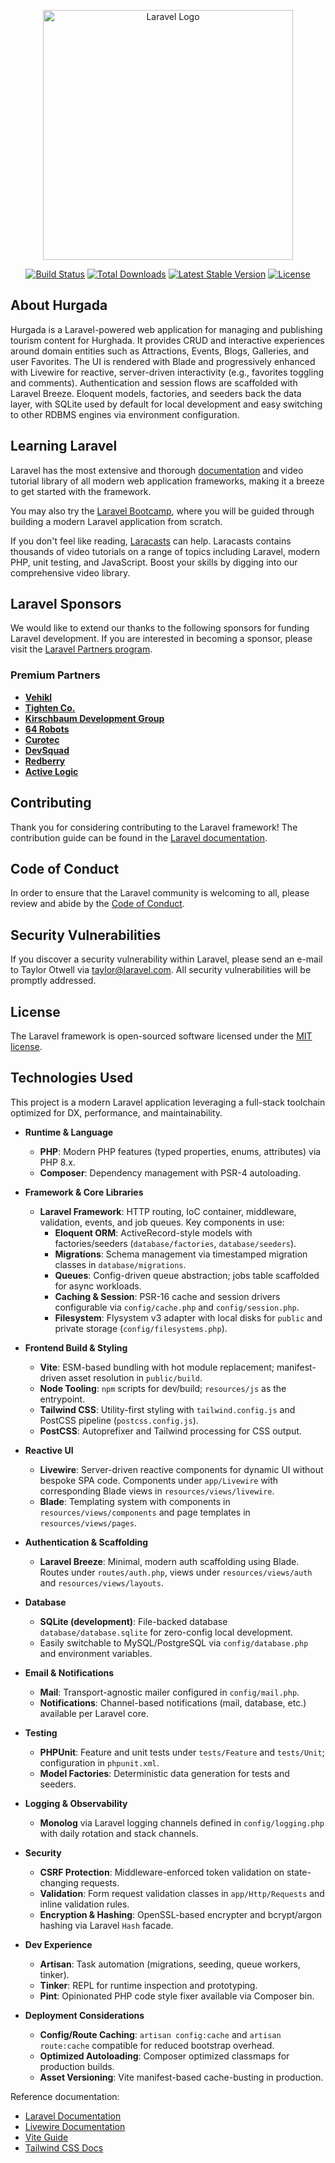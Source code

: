 <p align="center"><a href="https://laravel.com" target="_blank"><img src="https://raw.githubusercontent.com/laravel/art/master/logo-lockup/5%20SVG/2%20CMYK/1%20Full%20Color/laravel-logolockup-cmyk-red.svg" width="400" alt="Laravel Logo"></a></p>

<p align="center">
<a href="https://github.com/laravel/framework/actions"><img src="https://github.com/laravel/framework/workflows/tests/badge.svg" alt="Build Status"></a>
<a href="https://packagist.org/packages/laravel/framework"><img src="https://img.shields.io/packagist/dt/laravel/framework" alt="Total Downloads"></a>
<a href="https://packagist.org/packages/laravel/framework"><img src="https://img.shields.io/packagist/v/laravel/framework" alt="Latest Stable Version"></a>
<a href="https://packagist.org/packages/laravel/framework"><img src="https://img.shields.io/packagist/l/laravel/framework" alt="License"></a>
</p>

## About Hurgada

Hurgada is a Laravel-powered web application for managing and publishing tourism content for Hurghada. It provides CRUD and interactive experiences around domain entities such as Attractions, Events, Blogs, Galleries, and user Favorites. The UI is rendered with Blade and progressively enhanced with Livewire for reactive, server-driven interactivity (e.g., favorites toggling and comments). Authentication and session flows are scaffolded with Laravel Breeze. Eloquent models, factories, and seeders back the data layer, with SQLite used by default for local development and easy switching to other RDBMS engines via environment configuration.

## Learning Laravel

Laravel has the most extensive and thorough [documentation](https://laravel.com/docs) and video tutorial library of all modern web application frameworks, making it a breeze to get started with the framework.

You may also try the [Laravel Bootcamp](https://bootcamp.laravel.com), where you will be guided through building a modern Laravel application from scratch.

If you don't feel like reading, [Laracasts](https://laracasts.com) can help. Laracasts contains thousands of video tutorials on a range of topics including Laravel, modern PHP, unit testing, and JavaScript. Boost your skills by digging into our comprehensive video library.

## Laravel Sponsors

We would like to extend our thanks to the following sponsors for funding Laravel development. If you are interested in becoming a sponsor, please visit the [Laravel Partners program](https://partners.laravel.com).

### Premium Partners

- **[Vehikl](https://vehikl.com)**
- **[Tighten Co.](https://tighten.co)**
- **[Kirschbaum Development Group](https://kirschbaumdevelopment.com)**
- **[64 Robots](https://64robots.com)**
- **[Curotec](https://www.curotec.com/services/technologies/laravel)**
- **[DevSquad](https://devsquad.com/hire-laravel-developers)**
- **[Redberry](https://redberry.international/laravel-development)**
- **[Active Logic](https://activelogic.com)**

## Contributing

Thank you for considering contributing to the Laravel framework! The contribution guide can be found in the [Laravel documentation](https://laravel.com/docs/contributions).

## Code of Conduct

In order to ensure that the Laravel community is welcoming to all, please review and abide by the [Code of Conduct](https://laravel.com/docs/contributions#code-of-conduct).

## Security Vulnerabilities

If you discover a security vulnerability within Laravel, please send an e-mail to Taylor Otwell via [taylor@laravel.com](mailto:taylor@laravel.com). All security vulnerabilities will be promptly addressed.

## License

The Laravel framework is open-sourced software licensed under the [MIT license](https://opensource.org/licenses/MIT).

## Technologies Used

This project is a modern Laravel application leveraging a full-stack toolchain optimized for DX, performance, and maintainability.

- **Runtime & Language**
  - **PHP**: Modern PHP features (typed properties, enums, attributes) via PHP 8.x.
  - **Composer**: Dependency management with PSR-4 autoloading.

- **Framework & Core Libraries**
  - **Laravel Framework**: HTTP routing, IoC container, middleware, validation, events, and job queues. Key components in use:
    - **Eloquent ORM**: ActiveRecord-style models with factories/seeders (`database/factories`, `database/seeders`).
    - **Migrations**: Schema management via timestamped migration classes in `database/migrations`.
    - **Queues**: Config-driven queue abstraction; jobs table scaffolded for async workloads.
    - **Caching & Session**: PSR-16 cache and session drivers configurable via `config/cache.php` and `config/session.php`.
    - **Filesystem**: Flysystem v3 adapter with local disks for `public` and private storage (`config/filesystems.php`).

- **Frontend Build & Styling**
  - **Vite**: ESM-based bundling with hot module replacement; manifest-driven asset resolution in `public/build`.
  - **Node Tooling**: `npm` scripts for dev/build; `resources/js` as the entrypoint.
  - **Tailwind CSS**: Utility-first styling with `tailwind.config.js` and PostCSS pipeline (`postcss.config.js`).
  - **PostCSS**: Autoprefixer and Tailwind processing for CSS output.

- **Reactive UI**
  - **Livewire**: Server-driven reactive components for dynamic UI without bespoke SPA code. Components under `app/Livewire` with corresponding Blade views in `resources/views/livewire`.
  - **Blade**: Templating system with components in `resources/views/components` and page templates in `resources/views/pages`.

- **Authentication & Scaffolding**
  - **Laravel Breeze**: Minimal, modern auth scaffolding using Blade. Routes under `routes/auth.php`, views under `resources/views/auth` and `resources/views/layouts`.

- **Database**
  - **SQLite (development)**: File-backed database `database/database.sqlite` for zero-config local development.
  - Easily switchable to MySQL/PostgreSQL via `config/database.php` and environment variables.

- **Email & Notifications**
  - **Mail**: Transport-agnostic mailer configured in `config/mail.php`.
  - **Notifications**: Channel-based notifications (mail, database, etc.) available per Laravel core.

- **Testing**
  - **PHPUnit**: Feature and unit tests under `tests/Feature` and `tests/Unit`; configuration in `phpunit.xml`.
  - **Model Factories**: Deterministic data generation for tests and seeders.

- **Logging & Observability**
  - **Monolog** via Laravel logging channels defined in `config/logging.php` with daily rotation and stack channels.

- **Security**
  - **CSRF Protection**: Middleware-enforced token validation on state-changing requests.
  - **Validation**: Form request validation classes in `app/Http/Requests` and inline validation rules.
  - **Encryption & Hashing**: OpenSSL-based encrypter and bcrypt/argon hashing via Laravel `Hash` facade.

- **Dev Experience**
  - **Artisan**: Task automation (migrations, seeding, queue workers, tinker).
  - **Tinker**: REPL for runtime inspection and prototyping.
  - **Pint**: Opinionated PHP code style fixer available via Composer bin.

- **Deployment Considerations**
  - **Config/Route Caching**: `artisan config:cache` and `artisan route:cache` compatible for reduced bootstrap overhead.
  - **Optimized Autoloading**: Composer optimized classmaps for production builds.
  - **Asset Versioning**: Vite manifest-based cache-busting in production.

Reference documentation:

- [Laravel Documentation](https://laravel.com/docs)
- [Livewire Documentation](https://livewire.laravel.com/docs)
- [Vite Guide](https://vitejs.dev/guide/)
- [Tailwind CSS Docs](https://tailwindcss.com/docs)
